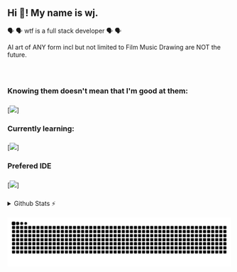 <h2 align="left">Hi 👋! My name is wj. </h2>

🗣️ 🗣️ wtf is a full stack developer 🗣️ 🗣️

AI art of ANY form incl but not limited to Film Music Drawing are NOT the future. 

###

<br clear="both">

<h3>Knowing them doesn't mean that I'm good at them: </h3>

###

[![](https://skillicons.dev/icons?i=html,css,python,js,c&theme=dark)]

###

<h3>Currently learning:</h3>

###

[![](https://skillicons.dev/icons?i=cs,react&theme=dark)]

###

<h3>Prefered IDE</h3>

###

[![](https://skillicons.dev/icons?i=vscode)]

###

<details>
  <summary>Github Stats ⚡</summary>
  <div align="center">
  
  <a href="#"><img src="https://github-readme-stats.vercel.app/api?username=wjgoh&theme=blueberry&count_private=true&hide_border=true&line_height=20" alt="Github stats"></a>
  <a href="#"><img src="https://github-readme-stats.vercel.app/api/top-langs/?username=wjgoh&layout=compact&theme=blueberry&count_private=true&hide_border=true" alt="Top Langs"></a>
  
  </div>
</details>

<div align="center">
<br clear="both">
<img src="https://raw.githubusercontent.com/wjgoh/wjgoh/output/snake.svg" alt="Snake animation" />
</div>

###


